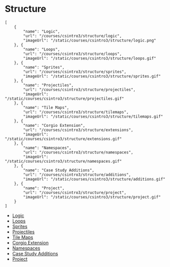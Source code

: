 # Structure

```codecard
[
    {
        "name": "Logic",
        "url": "/courses/csintro3/structure/logic",
        "imageUrl": "/static/courses/csintro3/structure/logic.png"
    }, {
        "name": "Loops",
        "url": "/courses/csintro3/structure/loops",
        "imageUrl": "/static/courses/csintro3/structure/loops.gif"
    }, {
        "name": "Sprites",
        "url": "/courses/csintro3/structure/sprites",
        "imageUrl": "/static/courses/csintro3/structure/sprites.gif"
    }, {
        "name": "Projectiles",
        "url": "/courses/csintro3/structure/projectiles",
        "imageUrl": "/static/courses/csintro3/structure/projectiles.gif"
    }, {
        "name": "Tile Maps",
        "url": "/courses/csintro3/structure/tilemaps",
        "imageUrl": "/static/courses/csintro3/structure/tilemaps.gif"
    }, {
        "name": "Corgio Extension",
        "url": "/courses/csintro3/structure/extensions",
        "imageUrl": "/static/courses/csintro3/structure/extensions.gif"
    }, {
        "name": "Namespaces",
        "url": "/courses/csintro3/structure/namespaces",
        "imageUrl": "/static/courses/csintro3/structure/namespaces.gif"
    }, {
        "name": "Case Study Additions",
        "url": "/courses/csintro3/structure/additions",
        "imageUrl": "/static/courses/csintro3/structure/additions.gif"
    }, {
        "name": "Project",
        "url": "/courses/csintro3/structure/project",
        "imageUrl": "/static/courses/csintro3/structure/project.gif"
    }
]
```

* [Logic](/courses/csintro3/structure/logic)
* [Loops](/courses/csintro3/structure/loops)
* [Sprites](/courses/csintro3/structure/sprites)
* [Projectiles](/courses/csintro3/structure/projectiles)
* [Tile Maps](/courses/csintro3/structure/tilemaps)
* [Corgio Extension](/courses/csintro3/structure/extensions)
* [Namespaces](/courses/csintro3/structure/namespaces)
* [Case Study Additions](/courses/csintro3/structure/additions)
* [Project](/courses/csintro3/structure/project)
